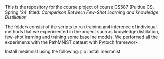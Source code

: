 This is the repository for the course project of course CS587 (Purdue CS, Spring '24) titled: *Comparison Between Few-Shot Learning and Knowledge Distillation*.

The folders consist of the scripts to run training and inference of individual methods that we experimented in the project such as knowledge distillation, few-shot learning and training some baseline models. We performed all the experiments with the PathMNIST dataset with Pytorch framework.

Install medmnist using the following:
pip install medmnist
